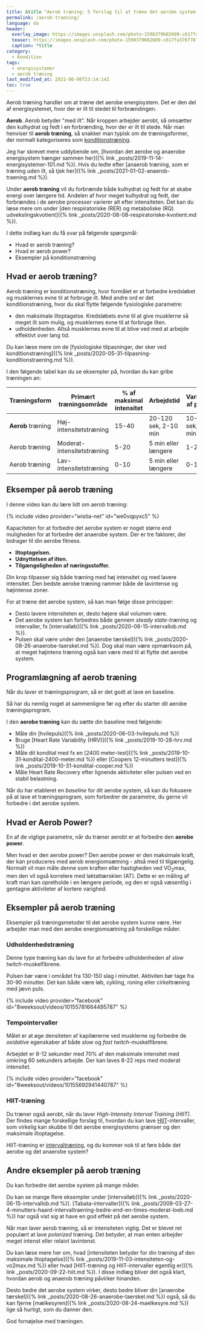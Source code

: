 ```yaml
---
title: &title "Aerob træning: 5 forslag til at træne det aerobe system 💗"
permalink: /aerob-traening/
language: da
header:
  overlay_image: https://images.unsplash.com/photo-1598379682609-c617fa376f76?ixid=MnwxMjA3fDB8MHxwaG90by1wYWdlfHx8fGVufDB8fHx8&ixlib=rb-1.2.1&auto=format&fit=crop&w=1200&q=5
  teaser: https://images.unsplash.com/photo-1598379682609-c617fa376f76?ixid=MnwxMjA3fDB8MHxwaG90by1wYWdlfHx8fGVufDB8fHx8&ixlib=rb-1.2.1&auto=format&fit=crop&w=400&q=5
  caption: *title
category:
  - Kondition
tags:
  - energisystemer
  - aerob træning
last_modified_at: 2021-06-06T23:14:14Z
toc: true
---
```


Aerob træning handler om at træne det aerobe energisystem. Det er den del af energisystemet, hvor der er ilt til stedet til forbrændingen.

**Aerob**. Aerob betyder "med ilt". Når kroppen arbejder aerobt, så omsætter den kulhydrat og fedt i en forbrænding, hvor der er ilt til stede. Når man henviser til **aerob træning**, så snakker man typisk om de træningsformer, der normalt kategoriseres som [konditionstræning](/konditionstraening/).

Jeg har skrevet mere uddybende om, [hvordan det aerobe og anaerobe energisystem hænger sammen her]({% link _posts/2019-11-14-energisystemer-101.md %}). Hvis du ledte efter [anaerob træning, som er træning uden ilt, så tjek her]({% link _posts/2021-01-02-anaerob-traening.md %}).

Under **aerob træning** vil du forbrænde både kulhydrat og fedt for at skabe energi over længere tid. Andelen af hvor meget kulhydrat og fedt, der forbrændes i de aerobe processer varierer alt efter intensiteten. Det kan du læse mere om under [den respiratoriske (RER) og metaboliske (RQ) udvekslingskvotient]({% link _posts/2020-08-08-respiratoriske-kvotient.md %}).

I dette indlæg kan du få svar på følgende spørgsmål:

- Hvad er aerob træning?
- Hvad er aerob power?
- Eksempler på konditionstræning

## Hvad er aerob træning?

Aerob træning er konditionstræning, hvor formålet er at forbedre kredsløbet og musklernes evne til at forbruge ilt. Med andre ord er det konditionstræning, hvor du skal flytte følgende fysiologiske parametre:

- den maksimale iltoptagelse. Kredsløbets evne til at give musklerne så meget ilt som mulig, og musklernes evne til at forbruge ilten.
- udholdenheden. Altså musklernes evne til at blive ved med at arbejde effektivt over lang tid.

Du kan læse mere om de [fysiologiske tilpasninger, der sker ved konditionstræning]({% link _posts/2020-05-31-tilpasning-konditionstraening.md %}).

I den følgende tabel kan du se eksempler på, hvordan du kan gribe træningen an:

| Træningsform        | Primært træningsområde     | % af maksimal intensitet | Arbejdstid           | Varighed af pause  |
|---------------------|----------------------------|--------------------------|----------------------|--------------------|
| **Aerob** træning   | Høj-intensitetstræning     | 15-40                    | 20-120 sek, 2-10 min | 10-60 sek, 1-6 min |
| Aerob træning       | Moderat-intensitetstræning | 5-20                     | 5 min eller længere  | 1-2 min            |
| Aerob træning       | Lav-intensitetstræning     | 0-10                     | 5 min eller længere  | 0-1 min            |

## Eksemper på aerob træning

I denne video kan du lære lidt om aerob træning:

{% include video provider="wistia-net" id="we0vqpyxc5" %}

Kapaciteten for at forbedre det aerobe system er noget større end muligheden for at forbedre det anaerobe system. Der er tre faktorer, der bidrager til din aerobe fitness.

- **Iltoptagelsen.**
- **Udnyttelsen af ilten.**
- **Tilgængeligheden af næringsstoffer.**

Din krop tilpasser sig både træning med høj intensitet og med lavere intensitet. Den bedste aerobe træning rammer både de lavintense og højintense zoner.

For at træne det aerobe system, så kan man følge disse principper:

- Desto lavere intensiteten er, desto højere skal volumen være.
- Det aerobe system kan forbedres både gennem _steady state_-træning og intervaller, fx [intervalløb]({% link _posts/2020-06-15-intervallob.md %}).
- Pulsen skal være under den [anaerobe tærskel]({% link _posts/2020-08-26-anaerobe-taerskel.md %}). Dog skal man være opmærksom på, at meget højintens træning også kan være med til at flytte det aerobe system.

## Programlægning af aerob træning

Når du laver et træningsprogram, så er det godt at lave en baseline.

Så har du nemlig noget at sammenligne før og efter du starter dit aerobe træningsprogram.

I den **aerobe træning** kan du sætte din baseline med følgende:

- Måle din [hvilepuls]({% link _posts/2020-06-03-hvilepuls.md %})
- Bruge [Heart Rate Variability (HRV)]({% link _posts/2019-10-28-hrv.md %})
- Måle dit kondital med fx en [2400 meter-test]({% link _posts/2019-10-31-kondital-2400-meter.md %}) eller [Coopers 12-minutters test]({% link _posts/2019-10-31-kondital-cooper.md %})
- Måle Heart Rate Recovery efter lignende aktiviteter eller pulsen ved en stabil belastning.

Når du har etableret en _baseline_ for dit aerobe system, så kan du fokusere på at lave et træningsprogram, som forbedrer de parametre, du gerne vil forbedre i det aerobe system.

## Hvad er Aerob Power?

En af de vigtige parametre, når du træner aerobt er at forbedre den **aerobe power**.

Men hvad er den aerobe power? Den aerobe power er den maksimale kraft, der kan produceres med aerob energiomsætning - altså med til tilgængelig. Normalt vil man måle denne som kraften eller hastigheden ved VO<sub>2</sub>max, men den vil også korrelere med laktattærsklen (AT). Dette er en måling af kraft man kan opretholde i en længere periode, og den er også væsentlig i gentagne aktiviteter af kortere varighed.

## Eksempler på aerob træning

Eksempler på træningsmetoder til det aerobe system kunne være. Her arbejder man med den aerobe energiomsætning på forskellige måder.

### Udholdenhedstræning

Denne type træning kan du lave for at forbedre udholdenheden af _slow twitch_-muskelfibrene.

Pulsen bør være i området fra 130-150 slag i minuttet. Aktiviten bør tage fra 30-90 minutter. Det kan både være løb, cykling, roning eller cirkeltræning med jævn puls.

{% include video provider="facebook" id="8weeksout/videos/10155781664495787" %}

### Tempointervaller

Målet er at øge densiteten af kapilærerne ved musklerne og forbedre de _oxidative_ egenskaber af både _slow_ og _fast twitch_-muskelfibrene.

Arbejdet er 8-12 sekunder med 70% af den maksimale intensitet med omkring 60 sekunders arbejde. Der kan laves 8-22 reps med moderat intensitet.

{% include video provider="facebook" id="8weeksout/videos/10155692941440787" %}

### HIIT-træning

Du træner også aerobt, når du laver *High-Intensity Interval Training (HIIT)*. Der findes mange forskellige forslag til, hvordan du kan lave [HIIT](/hiit/)-intervaller, som virkelig kan skubbe til det aerobe energisystems grænser og den maksimale iltoptagelse.

HIIT-træning er [intervaltræning](/intervaltraening/), og du kommer nok til at føre både det aerobe og det anaerobe system?

## Andre eksempler på aerob træning

Du kan forbedre det aerobe system på mange måder.

Du kan se mange flere eksempler under [intervalløb]({% link _posts/2020-06-15-intervallob.md %}). [Tabata-intervaller]({% link _posts/2009-03-27-4-minutters-haard-intervaltraening-bedre-end-en-times-moderat-loeb.md %}) har også vist sig at have en god effekt på det aerobe system.

Når man laver aerob træning, så er intensiteten vigtig. Det er blevet ret populært at lave _polarized_ træning. Det betyder, at man enten arbejder meget intenst eller relaivt lavintenst.

Du kan læse mere her om, hvad [intensiteten betyder for din træning af den maksimale iltoptagelse]({% link _posts/2019-11-03-intensiteten-og-vo2max.md %}) eller hvad [HIIT-træning og HIIT-intervaller egentlig er]({% link _posts/2020-09-22-hiit.md %}). I disse indlæg bliver det også klart, hvordan aerob og anaerob træning påvirker hinanden.

Desto bedre det aerobe system virker, desto bedre bliver din [anaerobe tærskel]({% link _posts/2020-08-26-anaerobe-taerskel.md %}) også, så du kan fjerne [mælkesyren]({% link _posts/2020-08-24-maelkesyre.md %}) lige så hurtigt, som du danner den.

God fornøjelse med træningen.
